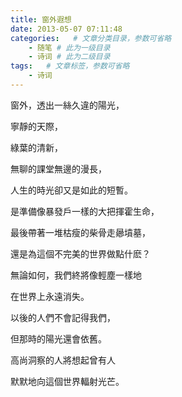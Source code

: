 ```yaml
---
title: 窗外遐想
date: 2013-05-07 07:11:48
categories:   # 文章分类目录，参数可省略
    - 随笔 # 此为一级目录
    - 诗词 # 此为二级目录
tags:   # 文章标签，参数可省略
    - 诗词
---
```

窗外，透出一絲久違的陽光，

寧靜的天際，

綠葉的清新，

無聊的課堂無邊的漫長，

人生的時光卻又是如此的短暫。

是準備像暴發戶一樣的大把揮霍生命，

最後帶著一堆枯瘦的柴骨走曏墳墓，

還是為這個不完美的世界做點什麽？

無論如何，我們終將像輕塵一樣地

在世界上永遠消失。

以後的人們不會記得我們，

但那時的陽光還會依舊。

高尚洞察的人將想起曾有人

默默地向這個世界輻射光芒。
